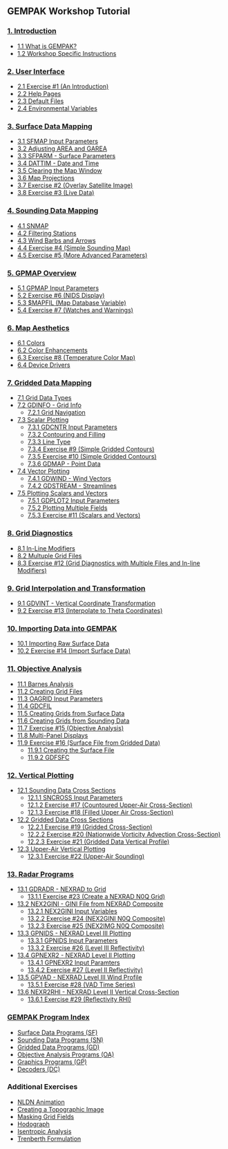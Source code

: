 <h2>GEMPAK Workshop Tutorial</h2>

<h3><a href="introduction.html">1.  Introduction</a></h3>

<ul>
<li><a href="introduction.html#1.1">1.1 What is GEMPAK?</a>
<li><a href="introduction.html#1.2">1.2 Workshop Specific Instructions</a>
</ul>


<h3><a href="gempak_user_interface.html">2. User Interface</a></h3>

<ul>
<li><a href="gempak_user_interface.html#2.1">2.1 Exercise #1 (An Introduction)</a>
<li><a href="gempak_user_interface.html#2.2">2.2 Help Pages</a>
<li><a href="gempak_user_interface.html#2.3">2.3 Default Files</a>
<li><a href="gempak_user_interface.html#2.4">2.4 Environmental Variables</a>
</ul>


<h3><a href="surface_data_mapping.html">3. Surface Data Mapping</a></h3>

<ul>
<li><a href="surface_data_mapping.html#3.1">3.1 SFMAP Input Parameters</a>
<li><a href="surface_data_mapping.html#3.2">3.2 Adjusting AREA and GAREA</a>
<li><a href="surface_data_mapping.html#3.3">3.3 SFPARM - Surface Parameters</a>
<li><a href="surface_data_mapping.html#3.4">3.4 DATTIM - Date and Time</a>
<li><a href="surface_data_mapping.html#3.5">3.5 Clearing the Map Window</a>
<li><a href="surface_data_mapping.html#3.6">3.6 Map Projections</a>
<li><a href="surface_data_mapping.html#3.7">3.7 Exercise #2 (Overlay Satellite Image)</a>
<li><a href="surface_data_mapping.html#3.8">3.8 Exercise #3 (Live Data)</a>
</ul>


<h3><a href="sounding_data_mapping.html">4. Sounding Data Mapping</a></h3>

<ul>
<li><a href="sounding_data_mapping.html#4.1">4.1 SNMAP</a>
<li><a href="sounding_data_mapping.html#4.2">4.2 Filtering Stations</a>
<li><a href="sounding_data_mapping.html#4.3">4.3 Wind Barbs and Arrows</a>
<li><a href="sounding_data_mapping.html#4.4">4.4 Exercise #4 (Simple Sounding Map)</a>
<li><a href="sounding_data_mapping.html#4.5">4.5 Exercise #5 (More Advanced Parameters)</a>
</ul>


<h3><a href="gpmap.html">5. GPMAP Overview</a></h3>

<ul>
<li><a href="gpmap.html#5.1">5.1 GPMAP Input Parameters</a>
<li><a href="gpmap.html#5.2">5.2 Exercise #6 (NIDS Display)</a>
<li><a href="gpmap.html#5.3">5.3 $MAPFIL (Map Database Variable)</a>
<li><a href="gpmap.html#5.4">5.4 Exercise #7 (Watches and Warnings)</a>
</ul>


<h3><a href="map_aesthetics.html">6. Map Aesthetics</a></h3>

<ul>
<li><a href="map_aesthetics.html#6.1">6.1 Colors</a>
<li><a href="map_aesthetics.html#6.2">6.2 Color Enhancements</a>
<li><a href="map_aesthetics.html#6.3">6.3 Exercise #8 (Temperature Color Map)</a>
<li><a href="map_aesthetics.html#6.4">6.4 Device Drivers</a>
</ul>


<h3><a href="gridded_data_mapping.html">7. Gridded Data Mapping</a></h3>

<ul>
<li><a href="gridded_data_mapping.html#7.1">7.1 Grid Data Types</a>
<li><a href="gridded_data_mapping.html#7.2">7.2 GDINFO - Grid Info</a>
    <ul>
    <li><a href="gridded_data_mapping.html#7.2.1">7.2.1 Grid Navigation</a>
    </ul>
<li><a href="gridded_data_mapping.html#7.3">7.3 Scalar Plotting</a>
    <ul>
    <li><a href="gridded_data_mapping.html#7.3.1">7.3.1 GDCNTR Input Parameters</a>
    <li><a href="gridded_data_mapping.html#7.3.2">7.3.2 Contouring and Filling</a>
    <li><a href="gridded_data_mapping.html#7.3.3">7.3.3 Line Type</a>
    <li><a href="gridded_data_mapping.html#7.3.4">7.3.4 Exercise #9 (Simple Gridded Contours)</a>
    <li><a href="gridded_data_mapping.html#7.3.5">7.3.5 Exercise #10 (Simple Gridded Contours)</a>
    <li><a href="gridded_data_mapping.html#7.3.6">7.3.6 GDMAP - Point Data</a>
    </ul>
<li><a href="gridded_data_mapping.html#7.4">7.4 Vector Plotting</a>
    <ul>
    <li><a href="gridded_data_mapping.html#7.4.1">7.4.1 GDWIND - Wind Vectors</a>
    <li><a href="gridded_data_mapping.html#7.4.2">7.4.2 GDSTREAM - Streamlines</a>
    </ul>
<li><a href="gridded_data_mapping.html#7.5">7.5 Plotting Scalars and Vectors</a>
    <ul>
    <li><a href="gridded_data_mapping.html#7.5.1">7.5.1 GDPLOT2 Input Parameters</a>
    <li><a href="gridded_data_mapping.html#7.5.2">7.5.2 Plotting Multiple Fields</a>
    <li><a href="gridded_data_mapping.html#7.5.3">7.5.3 Exercise #11 (Scalars and Vectors)</a>
    </ul>
</ul>


<h3><a href="grid_diagnostics.html">8. Grid Diagnostics</a></h3>

<ul>
<li><a href="grid_diagnostics.html#8.1">8.1 In-Line Modifiers</a>
<li><a href="grid_diagnostics.html#8.2">8.2 Multuple Grid Files</a>
<li><a href="grid_diagnostics.html#8.3">8.3 Exercise #12 (Grid Diagnostics with Multiple Files and In-line Modifiers)</a>
</ul>


<h3><a href="grid_interpolation.html">9. Grid Interpolation and Transformation</a></h3>

<ul>
<li><a href="grid_interpolation.html#9.1">9.1 GDVINT - Vertical Coordinate Transformation</a>
<li><a href="grid_interpolation.html#9.2">9.2 Exercise #13 (Interpolate to Theta Coordinates)</a>
</ul>


<h3><a href="importing_data.html">10. Importing Data into GEMPAK</a></h3>

<ul>
<li><a href="importing_data.html#10.1">10.1 Importing Raw Surface Data</a>
<li><a href="importing_data.html#10.2">10.2 Exercise #14 (Import Surface Data)</a>
</ul>


<h3><a href="objective_analysis.html">11. Objective Analysis</a></h3>

<ul>
<li><a href="objective_analysis.html#11.1">11.1 Barnes Analysis</a>
<li><a href="objective_analysis.html#11.2">11.2 Creating Grid Files</a>
<li><a href="objective_analysis.html#11.3">11.3 OAGRID Input Parameters</a>
<li><a href="objective_analysis.html#11.4">11.4 GDCFIL</a>
<li><a href="objective_analysis.html#11.5">11.5 Creating Grids from Surface Data</a>
<li><a href="objective_analysis.html#11.6">11.6 Creating Grids from Sounding Data</a>
<li><a href="objective_analysis.html#11.7">11.7 Exercise #15 (Objective Analysis)</a>
<li><a href="objective_analysis.html#11.8">11.8 Multi-Panel Displays</a>
<li><a href="objective_analysis.html#11.9">11.9 Exercise #16 (Surface File from Gridded Data)</a>
    <ul>
    <li><a href="objective_analysis.html#11.9.1">11.9.1 Creating the Surface File</a>
    <li><a href="objective_analysis.html#11.9.2"">11.9.2 GDFSFC</a>
    </ul>
</ul>


<h3><a href="vertical_plotting.html">12. Vertical Plotting</a></h3>

<ul>
<li><a href="vertical_plotting.html#12.1">12.1 Sounding Data Cross Sections</a>
    <ul>
    <li><a href="vertical_plotting.html#12.1.1">12.1.1 SNCROSS Input Parameters</a>
    <li><a href="vertical_plotting.html#12.1.2">12.1.2 Exercise #17 (Countoured Upper-Air Cross-Section)</a>
    <li><a href="vertical_plotting.html#12.1.3">12.1.3 Exercise #18 (Filled Upper Air Cross-Section)</a>
    </ul>
<li><a href="vertical_plotting.html#12.2">12.2 Gridded Data Cross Sections</a>
    <ul>
    <li><a href="vertical_plotting.html#12.2.1">12.2.1 Exercise #19 (Gridded Cross-Section)</a>
    <li><a href="vertical_plotting.html#12.2.2">12.2.2 Exercise #20 (Nationwide Vorticity Advection Cross-Section)</a>
    <li><a href="vertical_plotting.html#12.2.3">12.2.3 Exercise #21 (Gridded Data Vertical Profile)</a>
    </ul>
<li><a href="vertical_plotting.html#12.3">12.3 Upper-Air Vertical Plotting</a>
    <ul>
    <li><a href="vertical_plotting.html#12.3.1">12.3.1 Exercise #22 (Upper-Air Sounding)</a>
    </ul>   
</ul>


<h3><a href="radar_programs.html">13. Radar Programs</a></h3>

<ul>
<li><a href="radar_programs.html#13.1">13.1 GDRADR - NEXRAD to Grid</a>
    <ul>
    <li><a href="radar_programs.html#13.1.1">13.1.1 Exercise #23 (Create a NEXRAD N0Q Grid)</a>
    </ul>
<li><a href="radar_programs.html#13.2">13.2 NEX2GINI - GINI File from NEXRAD Composite</a>
    <ul>
    <li><a href="radar_programs.html#13.2.1">13.2.1 NEX2GINI Input Variables</a>
    <li><a href="radar_programs.html#13.2.2">13.2.2 Exercise #24 (NEX2GINI N0Q Composite)</a>
    <li><a href="radar_programs.html#13.2.3">13.2.3 Exercise #25 (NEX2IMG N0Q Composite)</a>
    </ul>
<li><a href="radar_programs.html#13.3">13.3 GPNIDS - NEXRAD Level III Plotting</a>
    <ul>
    <li><a href="radar_programs.html#13.3.1">13.3.1 GPNIDS Input Parameters</a>
    <li><a href="radar_programs.html#13.3.2">13.3.2 Exercise #26 (Level III Reflectivity)</a>
    </ul>
<li><a href="radar_programs.html#13.4">13.4 GPNEXR2 - NEXRAD Level II Plotting</a>
    <ul>
    <li><a href="radar_programs.html#13.4.1">13.4.1 GPNEXR2 Input Paramters</a>
    <li><a href="radar_programs.html#13.4.2">13.4.2 Exercise #27 (Level II Reflectivity)</a>
    </ul>
<li><a href="radar_programs.html#13.5">13.5 GPVAD - NEXRAD Level III Wind Profile</a>
    <ul>
    <li><a href="radar_programs.html#13.5.1">13.5.1 Exercise #28 (VAD Time Series)</a>
    </ul>
<li><a href="radar_programs.html#13.6">13.6 NEXR2RHI - NEXRAD Level II Vertical Cross-Section</a>
    <ul>
    <li><a href="radar_programs.html#13.6.1">13.6.1 Exercise #29 (Reflectivity RHI)</a>
    </ul>
</ul>


<p></p>

<h3><a href="gempak_programs.html">GEMPAK Program Index</a></h3>

<ul>
<li><a href="gempak_programs.html#sf">Surface Data Programs (SF)</a>
<li><a href="gempak_programs.html#sn">Sounding Data Programs (SN)</a>
<li><a href="gempak_programs.html#gd">Gridded Data Programs (GD)</a>
<li><a href="gempak_programs.html#oa">Objective Analysis Programs (OA)</a>
<li><a href="gempak_programs.html#gp">Graphics Programs (GP)</a>
<li><a href="gempak_programs.html#dc">Decoders (DC)</a>
</ul>


<h3>Additional Exercises</h3>

<ul>
    <li><a href="nldn_animation.html">NLDN Animation</a>
    <li><a href="topographic_image.html">Creating a Topographic Image</a>
    <li><a href="masking_grid_fields.html">Masking Grid Fields</a>
    <li><a href="hodograph.html">Hodograph</a>
    <li><a href="isentropic_analysis.html">Isentropic Analysis</a>
    <li><a href="trenberth_formulation.html">Trenberth Formulation</a>
</ul>
